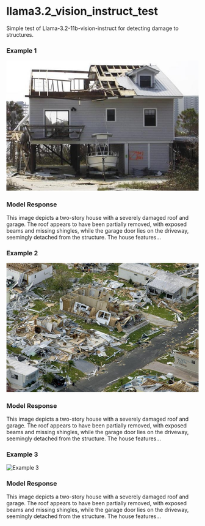 # llama3.2_vision_instruct_test
Simple test of Llama-3.2-11b-vision-instruct for detecting damage to structures.


### Example 1

![Example 1](img/70946284-1c60-4cee-ad03-0b4f56c501e4.jpg)

### Model Response
This image depicts a two-story house with a severely damaged roof and garage. The roof appears to have been partially removed, with exposed beams and missing shingles, while the garage door lies on the driveway, seemingly detached from the structure. The house features...

### Example 2

![Example 2](img/aebbe0fd-86da-411e-9da5-45d06ef4cb74.jpg)

### Model Response
This image depicts a two-story house with a severely damaged roof and garage. The roof appears to have been partially removed, with exposed beams and missing shingles, while the garage door lies on the driveway, seemingly detached from the structure. The house features...

### Example 3

![Example 3](https://img.freepik.com/free-photo/modern-house-architectural-design-photography_1409-6516.jpg?t=st=1727709206~exp=1727712806~hmac=193e2ee44a329b8956e64a1b1433ffb94ba885439ed6d8086e01839fab0582a9&w=1480)

### Model Response
This image depicts a two-story house with a severely damaged roof and garage. The roof appears to have been partially removed, with exposed beams and missing shingles, while the garage door lies on the driveway, seemingly detached from the structure. The house features...
